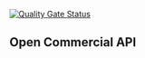 [![Quality Gate Status](https://sonarcloud.io/api/project_badges/measure?project=sic-api%3Asic-api&metric=alert_status)](https://sonarcloud.io/summary/overall?id=sic-api%3Asic-api)

<h2>Open Commercial API</h2>
